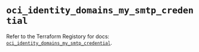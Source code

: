 # `oci_identity_domains_my_smtp_credential`

Refer to the Terraform Registory for docs: [`oci_identity_domains_my_smtp_credential`](https://registry.terraform.io/providers/oracle/oci/6.18.0/docs/resources/identity_domains_my_smtp_credential).
